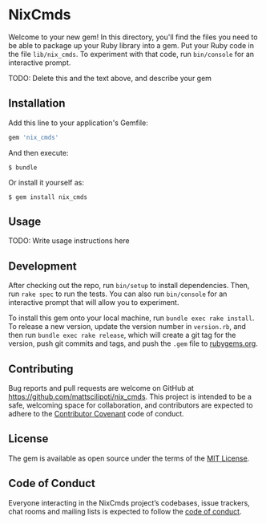 # NixCmds

Welcome to your new gem! In this directory, you'll find the files you need to be able to package up your Ruby library into a gem. Put your Ruby code in the file `lib/nix_cmds`. To experiment with that code, run `bin/console` for an interactive prompt.

TODO: Delete this and the text above, and describe your gem

## Installation

Add this line to your application's Gemfile:

```ruby
gem 'nix_cmds'
```

And then execute:

    $ bundle

Or install it yourself as:

    $ gem install nix_cmds

## Usage

TODO: Write usage instructions here

## Development

After checking out the repo, run `bin/setup` to install dependencies. Then, run `rake spec` to run the tests. You can also run `bin/console` for an interactive prompt that will allow you to experiment.

To install this gem onto your local machine, run `bundle exec rake install`. To release a new version, update the version number in `version.rb`, and then run `bundle exec rake release`, which will create a git tag for the version, push git commits and tags, and push the `.gem` file to [rubygems.org](https://rubygems.org).

## Contributing

Bug reports and pull requests are welcome on GitHub at https://github.com/mattscilipoti/nix_cmds. This project is intended to be a safe, welcoming space for collaboration, and contributors are expected to adhere to the [Contributor Covenant](http://contributor-covenant.org) code of conduct.

## License

The gem is available as open source under the terms of the [MIT License](https://opensource.org/licenses/MIT).

## Code of Conduct

Everyone interacting in the NixCmds project’s codebases, issue trackers, chat rooms and mailing lists is expected to follow the [code of conduct](https://github.com/mattscilipoti/nix_cmds/blob/master/CODE_OF_CONDUCT.md).
